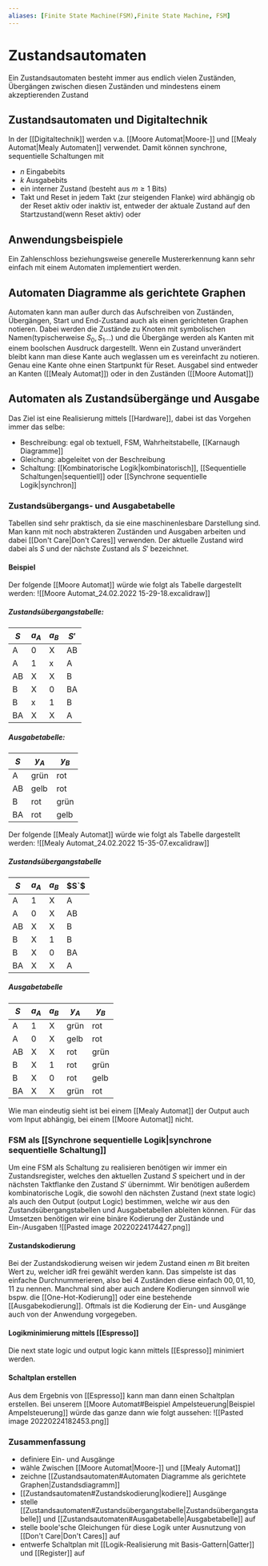 ```yaml
---
aliases: [Finite State Machine(FSM),Finite State Machine, FSM]
---
```

# Zustandsautomaten
Ein Zustandsautomaten besteht immer aus endlich vielen Zuständen, Übergängen zwischen diesen Zuständen und mindestens einem akzeptierenden Zustand
## Zustandsautomaten und Digitaltechnik
In der [[Digitaltechnik]] werden v.a. [[Moore Automat|Moore-]] und [[Mealy Automat|Mealy Automaten]] verwendet.
Damit können synchrone, sequentielle Schaltungen mit
- $n$ Eingabebits
- $k$ Ausgabebits
- ein interner Zustand (besteht aus $m \geq 1$ Bits)
- Takt und Reset
in jedem Takt (zur steigenden Flanke) wird abhängig ob der Reset aktiv oder inaktiv ist, entweder der aktuale Zustand auf den Startzustand(wenn Reset aktiv) oder
## Anwendungsbeispiele
Ein Zahlenschloss beziehungsweise generelle Mustererkennung kann sehr einfach mit einem Automaten implementiert werden.
## Automaten Diagramme als gerichtete Graphen
Automaten kann man außer durch das Aufschreiben von Zuständen, Übergängen, Start und End-Zustand auch als einen gerichteten Graphen notieren.
Dabei werden die Zustände zu Knoten mit symbolischen Namen(typischerweise $S_0,S_1 \dotso$) und die Übergänge werden als Kanten mit einem boolschen Ausdruck dargestellt. Wenn ein Zustand unverändert bleibt kann man diese Kante auch weglassen um es vereinfacht zu notieren. Genau eine Kante ohne einen Startpunkt für Reset.
Ausgabel sind entweder an Kanten ([[Mealy Automat]]) oder in den Zuständen ([[Moore Automat]])
## Automaten als Zustandsübergänge und Ausgabe
Das Ziel ist eine Realisierung mittels [[Hardware]], dabei ist das Vorgehen immer das selbe:
- Beschreibung: egal ob textuell, FSM, Wahrheitstabelle, [[Karnaugh Diagramme]]
- Gleichung: abgeleitet von der Beschreibung
- Schaltung: [[Kombinatorische Logik|kombinatorisch]], [[Sequentielle Schaltungen|sequentiell]] oder [[Synchrone sequentielle Logik|synchron]]
### Zustandsübergangs- und Ausgabetabelle
Tabellen sind sehr praktisch, da sie eine maschinenlesbare Darstellung sind. Man kann mit noch abstrakteren Zuständen und Ausgaben arbeiten und dabei [[Don't Care|Don't Cares]] verwenden. Der aktuelle Zustand wird dabei als $S$ und der nächste Zustand als $S'$ bezeichnet.
#### Beispiel
Der folgende [[Moore Automat]] würde wie folgt als Tabelle dargestellt werden:
![[Moore Automat_24.02.2022 15-29-18.excalidraw]]
##### Zustandsübergangstabelle:
| $S$ | $a_A$ | $a_B$ | $S'$ |
| --- | ----- | ----- | ---- |
| A   | 0     | X     | AB   |
| A   | 1     | x     | A    |
| AB  | X     | X     | B    |
| B   | X     | 0     | BA   |
| B   | x     | 1     | B    |
| BA  | X     | X     | A    |

##### Ausgabetabelle:
| $S$ | $y_A$ | $y_B$ |
| --- | ----- | ----- |
| A   | grün  | rot   |
| AB  | gelb  | rot   |
| B   | rot   | grün  |
| BA  | rot   | gelb  |

Der folgende [[Mealy Automat]] würde wie folgt als Tabelle dargestellt werden:
![[Mealy Automat_24.02.2022 15-35-07.excalidraw]]
##### Zustandsübergangstabelle
| $S$ | $a_A$ | $a_B$ | $S`$ |
| --- | ----- | ----- | ---- |
| A   | 1     | X     | A    |
| A   | 0     | X     | AB   |
| AB  | X     | X     | B    |
| B   | X     | 1     | B    |
| B   | X     | 0     | BA   |
| BA  | X     | X     | A    |
##### Ausgabetabelle
| $S$ | $a_A$ | $a_B$ | $y_A$ | $y_B$ |
| --- | ----- | ----- | ----- | ----- |
| A   | 1     | X     | grün  | rot   |
| A   | 0     | X     | gelb  | rot   |
| AB  | X     | X     | rot   | grün  |
| B   | X     | 1     | rot   | grün  |
| B   | X     | 0     | rot   | gelb  |
| BA  | X     | X     | grün  | rot   |

Wie man eindeutig sieht ist bei einem [[Mealy Automat]] der Output auch vom Input abhängig, bei einem [[Moore Automat]] nicht.
### FSM als [[Synchrone sequentielle Logik|synchrone sequentielle Schaltung]]
Um eine FSM als Schaltung zu realisieren benötigen wir immer ein Zustandsregister, welches den aktuellen Zustand $S$ speichert und in der nächsten Taktflanke den Zustand $S'$ übernimmt.
Wir benötigen außerdem kombinatorische Logik, die sowohl den nächsten Zustand (next state logic) als auch den Output (output Logic) bestimmen, welche wir aus den Zustandsübergangstabellen und Ausgabetabellen ableiten können.
Für das Umsetzen benötigen wir eine binäre Kodierung der Zustände und Ein-/Ausgaben
![[Pasted image 20220224174427.png]]
#### Zustandskodierung
Bei der Zustandskodierung weisen wir jedem Zustand einen $m$ Bit breiten Wert zu, welcher idR frei gewählt werden kann. Das simpelste ist das einfache Durchnummerieren, also bei 4 Zuständen diese einfach $00,01,10,11$ zu nennen.
Manchmal sind aber auch andere Kodierungen sinnvoll wie bspw. die [[One-Hot-Kodierung]] oder eine bestehende [[Ausgabekodierung]]. Oftmals ist die Kodierung der Ein- und Ausgänge auch von der Anwendung vorgegeben.
#### Logikminimierung mittels [[Espresso]]
Die next state logic und output logic kann mittels [[Espresso]] minimiert werden.
#### Schaltplan erstellen
Aus dem Ergebnis von [[Espresso]] kann man dann einen Schaltplan erstellen. Bei unserem [[Moore Automat#Beispiel Ampelsteuerung|Beispiel Ampelsteuerung]] würde das ganze dann wie folgt aussehen:
![[Pasted image 20220224182453.png]]
### Zusammenfassung
- definiere Ein- und Ausgänge
- wähle Zwischen [[Moore Automat|Moore-]] und [[Mealy Automat]]
- zeichne [[Zustandsautomaten#Automaten Diagramme als gerichtete Graphen|Zustandsdiagramm]]
- [[Zustandsautomaten#Zustandskodierung|kodiere]] Ausgänge
- stelle [[Zustandsautomaten#Zustandsübergangstabelle|Zustandsübergangstabelle]] und [[Zustandsautomaten#Ausgabetabelle|Ausgabetabelle]] auf
- stelle boole'sche Gleichungen für diese Logik unter Ausnutzung von [[Don't Care|Don't Cares]] auf
- entwerfe Schaltplan mit [[Logik-Realisierung mit Basis-Gattern|Gatter]] und [[Register]] auf


